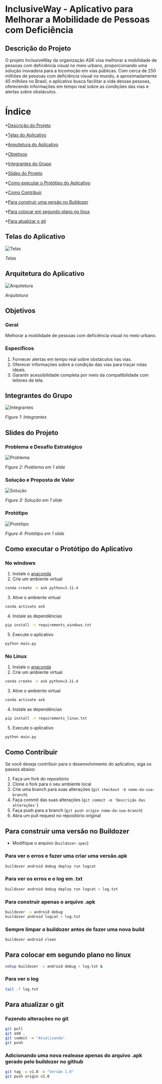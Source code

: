 # InclusiveWay - Aplicativo para Melhorar a Mobilidade de Pessoas com Deficiência

## Descrição do Projeto

O projeto InclusiveWay da organização ASK visa melhorar a mobilidade de pessoas com deficiência visual no meio urbano, proporcionando uma solução inovadora para a locomoção em vias públicas. Com cerca de 250 milhões de pessoas com deficiência visual no mundo, e aproximadamente 45 milhões no Brasil, o aplicativo busca facilitar a vida dessas pessoas, oferecendo informações em tempo real sobre as condições das vias e alertas sobre obstáculos.

# Índice

*[Descrição do Projeto](#descrição-do-projeto)

*[Telas do Aplicativo](#telas-do-aplicativo)

*[Arquitetura do Aplicativo](#arquitetura-do-aplicativo)

*[Objetivos](#objetivos)

*[Integrantes do Grupo](#integrantes-do-grupo)

*[Slides do Projeto](#slides-do-projeto)

*[Como executar o Protótipo do Aplicativo](#como-executar-o-protótipo-do-aplicativo)

*[Como Contribuir](#como-contribuir)

*[Para construir uma versão no Buildozer](#para-construir-uma-versão-no-buildozer)

*[Para colocar em segundo plano no linux](#para-colocar-em-segundo-plano-no-linux)

*[Para atualizar o git](#para-atualizar-o-git)


## Telas do Aplicativo
![Telas](/icones/Telas.png)

_Telas_

## Arquitetura do Aplicativo
![Arquitetura](/images/arquitetura.png)

_Arquitetura_

## Objetivos

### Geral

Melhorar a mobilidade de pessoas com deficiência visual no meio urbano.

### Específicos

1. Fornecer alertas em tempo real sobre obstáculos nas vias.
2. Oferecer informações sobre a condição das vias para traçar rotas ideais.
3. Garantir acessibilidade completa por meio da compatibilidade com leitores de tela.

## Integrantes do Grupo

![Integrantes](/images/integrantes.png)

_Figure 1: Integrantes_

## Slides do Projeto

### Problema e Desafio Estratégico

![Problema](/images/problema.png)

_Figure 2: Problema em 1 slide_

### Solução e Proposta de Valor

![Solução](/images/solucao.png)

_Figure 3: Solução em 1 slide_

### Protótipo

![Protótipo](/images/prototipo.png)

_Figure 4: Protótipo em 1 slide_

## Como executar o Protótipo do Aplicativo

### No windows
1. Instale o [anaconda](https://docs.anaconda.com/free/anaconda/install/windows.html)
2. Crie um ambiente virtual
```bash
conda create -n ask python=3.11.4
```
3. Ative o ambiente virtual
```bash
conda activate ask
```
4. Instale as dependências
```bash
pip install -r requirements_windows.txt
```
5. Execute o aplicativo
```bash
python main.py
```

### No Linux
1. Instale o [anaconda](https://www.digitalocean.com/community/tutorials/how-to-install-the-anaconda-python-distribution-on-ubuntu-20-04-pt)
2. Crie um ambiente virtual
```bash
conda create -n ask python=3.11.4
```
3. Ative o ambiente virtual
```bash
conda activate ask
```
4. Instale as dependências
```bash
pip install -r requirements_linux.txt
```
5. Execute o aplicativo
```bash
python main.py
```

## Como Contribuir

Se você deseja contribuir para o desenvolvimento do aplicativo, siga os passos abaixo:

1. Faça um fork do repositório
2. Clone o fork para o seu ambiente local
3. Crie uma branch para suas alterações (`git checkout -b nome-da-sua-branch`)
4. Faça commit das suas alterações (`git commit -m 'Descrição das alterações'`)
5. Faça push para a branch (`git push origin nome-da-sua-branch`)
6. Abra um pull request no repositório original

## Para construir uma versão no Buildozer
- Modifique o arquivo (`buildozer.spec`)
### Para ver o erros e fazer uma criar uma versão.apk
```bash
buildozer android debug deploy run logcat
```

### Para ver os erros e o log em .txt
```bash
buildozer android debug deploy run logcat > log.txt
```
### Para construir apenas o arquivo .apk
```bash
buildozer -v android debug
buildozer android logcat > log.txt
```

### Sempre limpar o buildozer antes de fazer uma nova build
```bash
buildozer android clean
```

## Para colocar em segundo plano no linux
```bash
nohup buildozer -v android debug > log.txt &
```
### Para ver o log
```bash
tail -f log.txt
```

## Para atualizar o git
### Fazendo alterações no git
```bash
git pull
git add .
git commit -m "Atualizando"
git push
```
### Adicionando uma nova realease apenas do arquivo .apk gerado pelo buildozer no github
```bash
git tag -a v1.0 -m "Versão 1.0"
git push origin v1.0
```

